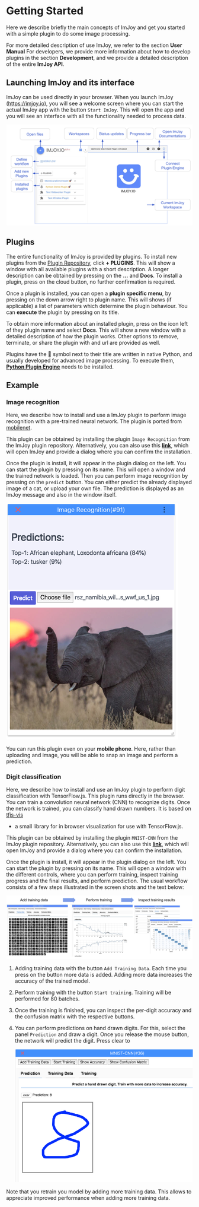 # Getting Started

Here we describe briefly the main concepts of ImJoy and get you started with a
simple plugin to do some image processing.

For more detailed description of use ImJoy, we refer to the section **User Manual**
For developers, we provide more information about how to develop plugins in
the section **Development**, and we provide a detailed description of the entire **ImJoy API**.


## Launching ImJoy and its interface
ImJoy can be used directly in your browser. When you launch ImJoy (https://imjoy.io),
you will see a welcome screen where you can start the actual ImJoy app with the
button `Start ImJoy`. This will open the app and you will see an interface with
all the functionality needed to process data.

![imjoy-interface](assets/imjoy-interface.png ':size=800')

## Plugins
The entire functionality of ImJoy is provided by plugins. To install new plugins
from the [Plugin Repository](https://github.com/imjoy-team/ImJoy-Plugins), click **+ PLUGINS**.
This will show a window with all available plugins with a short description.
A longer description can be obtained by pressing on the **...** and **Docs**.
To install a plugin, press on the cloud button, no further confirmation is required.

Once a plugin is installed, you can open a **plugin specific menu**, by
pressing on the down arrow right to plugin name. This will shows (if applicable)
a list of parameters which determine the plugin behaviour. You can **execute**
the plugin by pressing on its title.

To obtain more information about an installed plugin, press on the icon left of they
plugin name and select **Docs**. This will show a new window with a detailed
description of how the plugin works. Other options to remove, terminate, or share
the plugin with and url are provided as well.

Plugins have the 🚀 symbol next to their title are written in native Python, and
usually developed for advanced image processing. To execute them,
[**Python Plugin Engine**](user_manual?id=imjoy-app-and-plugin-engine) needs
to be installed.

## Example

### Image recognition
Here, we describe how to install and use a ImJoy plugin to perform image recognition
with a pre-trained neural network. The plugin is ported from [mobilenet](https://github.com/tensorflow/tfjs-models/tree/master/mobilenet).

This plugin can be obtained by installing the plugin `Image Recognition` from
the ImJoy plugin repository. Alternatively, you can also use this
<a href="https://imjoy.io/#/app?plugin=imjoy-team/ImJoy-Plugins:Image Recognition&w=getting-started" target="_blank">**link**</a>,
which will open ImJoy and provide a dialog where you can confirm the installation.

Once the plugin is install, it will appear in the plugin dialog on the left.
You can start the plugin by pressing on its name. This will open a window
and the trained network is loaded. Then you can perform image recognition by
pressing on the `predict` button. You can either predict the already displayed image
of a cat, or upload your own file. The prediction is displayed as an ImJoy message and also in
the window itself.

![imjoy-interface](assets/imjoy-predict-elephant.png ':size=300')

You can run this plugin even on your **mobile phone**. Here, rather than uploading
and image, you will be able to snap an image and perform a prediction.

### Digit classification
Here, we describe how to install and use an ImJoy plugin to perform digit classification
with TensorFlow.js. This plugin runs directly in the browser. You can train a
convolution neural network (CNN) to recognize digits. Once the network is trained,
you can classify hand drawn numbers. It is based on [tfjs-vis](https://github.com/tensorflow/tfjs-vis)
- a small library for in browser visualization for use with TensorFlow.js.

This plugin can be obtained by installing the plugin `MNIST-CNN` from
the ImJoy plugin repository. Alternatively, you can also use this
<a href="https://imjoy.io/#/app?plugin=imjoy-team/ImJoy-Plugins:MNIST-CNN&w=getting-started" target="_blank">**link**</a>,
which will open ImJoy and provide a dialog where you can confirm the installation.

Once the plugin is install, it will appear in the plugin dialog on the left.
You can start the plugin by pressing on its name. This will open a window with
the different controls, where you can perform training, inspect training progress
and the final results, and perform prediction. The usual workflow consists of a few steps
illustrated in the screen shots and the text below:

![imjoy-MNIST-training](assets/imjoy-MNIST-training.png ':size=800')

1.  Adding training data with the button `Add Training Data`. Each time you press on the
    button more data is added. Adding more data increases the accuracy of the trained model.
0.  Perform training with the button `Start training`. Training will be performed for 80 batches.
0.  Once the training is finished, you can inspect the per-digit accuracy and the confusion matrix
    with the respective buttons.
0.  You can perform predictions on hand drawn digits. For this, select the panel `Prediction` and draw
    a digit. Once you release the mouse button, the network will predict the digit. Press clear to

    ![imjoy-MNIST-prediction](assets/imjoy-MNIST-prediction.png ':size=400')

Note that you retrain you model by adding more training data. This allows to appreciate
improved performance when adding more training data.
